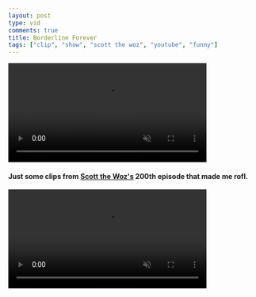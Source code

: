 ```yaml
---
layout: post
type: vid
comments: true
title: Borderline Forever
tags: ["clip", "show", "scott the woz", "youtube", "funny"]
---
```

<video muted autoplay controls loop width="400">
    <source src="https://i.imgur.com/HMj1Jbc.mp4" type="video/mp4">
</video>

#### Just some clips from [Scott the Woz's](https://www.youtube.com/watch?v=mhbVUf3yyB0&t=3192s) 200th episode that made me rofl. ####

<video muted autoplay controls loop width="400">
    <source src="https://i.imgur.com/ICPVM1p.mp4" type="video/mp4">
</video>
